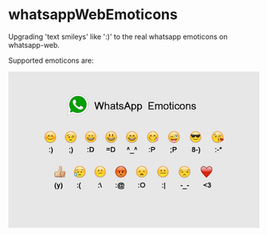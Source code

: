 # whatsappWebEmoticons

Upgrading 'text smileys' like ':)' to the real whatsapp emoticons on whatsapp-web.

Supported emoticons are:

![Alt text](icons_big.png?raw=true "Title")
